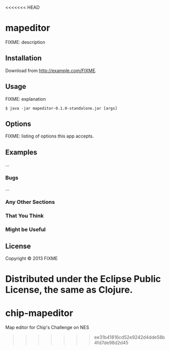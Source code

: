 <<<<<<< HEAD
# mapeditor

FIXME: description

## Installation

Download from http://example.com/FIXME.

## Usage

FIXME: explanation

    $ java -jar mapeditor-0.1.0-standalone.jar [args]

## Options

FIXME: listing of options this app accepts.

## Examples

...

### Bugs

...

### Any Other Sections
### That You Think
### Might be Useful

## License

Copyright © 2013 FIXME

Distributed under the Eclipse Public License, the same as Clojure.
=======
chip-mapeditor
==============

Map editor for Chip's Challenge on NES
>>>>>>> ee31b41816cd52e9242d4dde58b4fd7de98d2d45
